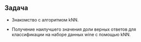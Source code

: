 ## Задача

* Знакомство с алгоритмом kNN.

* Получение наилучшего значения доли верных ответов для классификации на наборе данных wine с помощью kNN.
